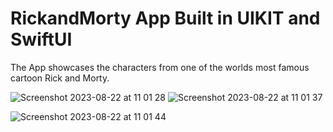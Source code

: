 # RickandMorty App Built in UIKIT and SwiftUI

The App showcases the characters from one of the worlds most famous cartoon Rick and Morty.

![Screenshot 2023-08-22 at 11 01 28](https://github.com/MisterAllHands/RickandMorty/assets/112771789/ce2afff6-93c4-4f2c-86df-669cba1d41d1)    ![Screenshot 2023-08-22 at 11 01 37](https://github.com/MisterAllHands/RickandMorty/assets/112771789/df329145-188c-47fc-94df-810d5bb06ab6)

![Screenshot 2023-08-22 at 11 01 44](https://github.com/MisterAllHands/RickandMorty/assets/112771789/d2d81cf7-ff5a-42a5-866d-a81054e6f4dd)



